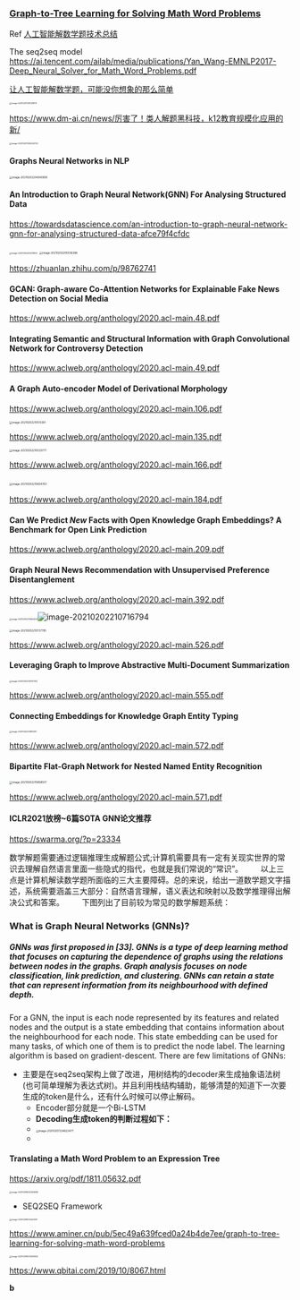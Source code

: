 ### [Graph-to-Tree Learning for Solving Math Word Problems](https://www.aclweb.org/anthology/2020.acl-main.362.pdf)



Ref [人工智能解数学题技术总结](https://www.mathgeeker.com/2018/04/28/auto-mathsolver-0/)

The seq2seq model https://ai.tencent.com/ailab/media/publications/Yan_Wang-EMNLP2017-Deep_Neural_Solver_for_Math_Word_Problems.pdf

[让人工智能解数学题，可能没你想象的那么简单](https://www.msra.cn/zh-cn/news/features/computer-problem-solving-system-20170228)

<img src="${image}/image-20210207235128311.png" alt="image-20210207235128311" style="zoom:25%;" />

https://www.dm-ai.cn/news/厉害了！类人解题黑科技，k12教育规模化应用的新/

<img src="${image}/image-20210207235254703.png" alt="image-20210207235254703" style="zoom:25%;" />

#### Graphs Neural Networks in NLP

<img src="${image}/image-20210202204943858.png" alt="image-20210202204943858" style="zoom:33%;" />

#### An Introduction to Graph Neural Network(GNN) For Analysing Structured Data

https://towardsdatascience.com/an-introduction-to-graph-neural-network-gnn-for-analysing-structured-data-afce79f4cfdc

<img src="${image}/image-20210202205019821.png" alt="image-20210202205019821" style="zoom:25%;" />

<img src="${image}/image-20210202205036288.png" alt="image-20210202205036288" style="zoom:33%;" />

https://zhuanlan.zhihu.com/p/98762741



#### GCAN: Graph-aware Co-Attention Networks for Explainable Fake News Detection on Social Media

https://www.aclweb.org/anthology/2020.acl-main.48.pdf

#### Integrating Semantic and Structural Information with Graph Convolutional Network for Controversy Detection

https://www.aclweb.org/anthology/2020.acl-main.49.pdf

#### A Graph Auto-encoder Model of Derivational Morphology

https://www.aclweb.org/anthology/2020.acl-main.106.pdf



<img src="${image}/image-20210202210513361.png" alt="image-20210202210513361" style="zoom:33%;" />

https://www.aclweb.org/anthology/2020.acl-main.135.pdf

<img src="${image}/image-20210202210533777.png" alt="image-20210202210533777" style="zoom:33%;" />

https://www.aclweb.org/anthology/2020.acl-main.166.pdf

​	<img src="${image}/image-20210202210604763.png" alt="image-20210202210604763" style="zoom:33%;" />

https://www.aclweb.org/anthology/2020.acl-main.184.pdf

#### Can We Predict *New* Facts with Open Knowledge Graph Embeddings? A Benchmark for Open Link Prediction

https://www.aclweb.org/anthology/2020.acl-main.209.pdf



#### Graph Neural News Recommendation with Unsupervised Preference Disentanglement

https://www.aclweb.org/anthology/2020.acl-main.392.pdf

<img src="${image}/image-20210202210653432.png" alt="image-20210202210653432" style="zoom: 25%;" />![image-20210202210716794](${image}/image-20210202210716794.png)

<img src="${image}/image-20210202210727795.png" alt="image-20210202210727795" style="zoom:33%;" />

https://www.aclweb.org/anthology/2020.acl-main.526.pdf



#### Leveraging Graph to Improve Abstractive Multi-Document Summarization

<img src="${image}/image-20210202210757353.png" alt="image-20210202210757353" style="zoom:25%;" />

https://www.aclweb.org/anthology/2020.acl-main.555.pdf

#### Connecting Embeddings for Knowledge Graph Entity Typing

<img src="${image}/image-20210202210819411.png" alt="image-20210202210819411" style="zoom:25%;" />

https://www.aclweb.org/anthology/2020.acl-main.572.pdf



#### Bipartite Flat-Graph Network for Nested Named Entity Recognition

<img src="${image}/image-20210202210858507.png" alt="image-20210202210858507" style="zoom:33%;" />

https://www.aclweb.org/anthology/2020.acl-main.571.pdf

#### ICLR2021放榜~6篇SOTA GNN论文推荐

https://swarma.org/?p=23334





数学解题需要通过逻辑推理生成解题公式;计算机需要具有一定有关现实世界的常识去理解自然语言里面一些隐式的指代，也就是我们常说的“常识”。 
　　以上三点是计算机解读数学题所面临的三大主要障碍。总的来说，给出一道数学题文字描述，系统需要涵盖三大部分：自然语言理解，语义表达和映射以及数学推理得出解决公式和答案。 
　　下图列出了目前较为常见的数学解题系统：





### What is Graph Neural Networks (GNNs)?

##### GNNs was first proposed in [33]. GNNs is a type of deep learning method that focuses on capturing the dependence of graphs using the relations between nodes in the graphs. Graph analysis focuses on node classification, link prediction, and clustering. GNNs can retain a state that can represent information from its neighbourhood with defined depth. 

For a GNN, the input is each node represented by its features and related nodes and the output is a state embedding that contains information about the neighbourhood for each node. This state embedding can be used for many tasks, of which one of them is to predict the node label. The learning algorithm is based on gradient-descent. There are few limitations of GNNs:







- 主要是在seq2seq架构上做了改进，用树结构的decoder来生成抽象语法树(也可简单理解为表达式树)。并且利用栈结构辅助，能够清楚的知道下一次要生成的token是什么，还有什么时候可以停止解码。
  - Encoder部分就是一个Bi-LSTM
  - **Decoding生成token的判断过程如下：**
  - <img src="${image}/image-20210207234622477.png" alt="image-20210207234622477" style="zoom:33%;" />
  - 





#### Translating a Math Word Problem to an Expression Tree

https://arxiv.org/pdf/1811.05632.pdf

<img src="${image}/image-20210208003303682.png" alt="image-20210208003303682" style="zoom:25%;" />

- SEQ2SEQ Framework

<img src="${image}/image-20210208003441031.png" alt="image-20210208003441031" style="zoom:25%;" />

https://www.aminer.cn/pub/5ec49a639fced0a24b4de7ee/graph-to-tree-learning-for-solving-math-word-problems

<img src="${image}/image-20210208003555620.png" alt="image-20210208003555620" style="zoom:25%;" />

https://www.qbitai.com/2019/10/8067.html



**b**